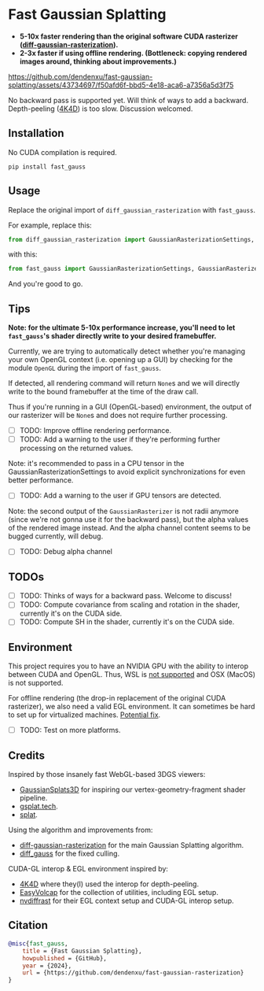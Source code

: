 # Fast Gaussian Splatting

- **5-10x faster rendering than the original software CUDA rasterizer ([diff-gaussian-rasterization](https://github.com/graphdeco-inria/diff-gaussian-rasterization)).**
- **2-3x faster if using offline rendering. (Bottleneck: copying rendered images around, thinking about improvements.)**

https://github.com/dendenxu/fast-gaussian-splatting/assets/43734697/f50afd6f-bbd5-4e18-aca6-a7356a5d3f75

No backward pass is supported yet. 
Will think of ways to add a backward. 
Depth-peeling ([4K4D](https://zju3dv.github.io/4k4d)) is too slow.
Discussion welcomed.

## Installation

No CUDA compilation is required.

```shell
pip install fast_gauss
```

## Usage

Replace the original import of `diff_gaussian_rasterization` with `fast_gauss`.

For example, replace this:

```python
from diff_gaussian_rasterization import GaussianRasterizationSettings, GaussianRasterizer
```

with this:

```python
from fast_gauss import GaussianRasterizationSettings, GaussianRasterizer
```

And you're good to go.

## Tips

**Note: for the ultimate 5-10x performance increase, you'll need to let `fast_gauss`'s shader directly write to your desired framebuffer.**

Currently, we are trying to automatically detect whether you're managing your own OpenGL context (i.e. opening up a GUI) by checking for the module `OpenGL` during the import of `fast_gauss`.

If detected, all rendering command will return `None`s and we will directly write to the bound framebuffer at the time of the draw call.

Thus if you're running in a GUI (OpenGL-based) environment, the output of our rasterizer will be `None`s and does not require further processing.

- [ ] TODO: Improve offline rendering performance.
- [ ] TODO: Add a warning to the user if they're performing further processing on the returned values.

Note: it's recommended to pass in a CPU tensor in the GaussianRasterizationSettings to avoid explicit synchronizations for even better performance.

- [ ] TODO: Add a warning to the user if GPU tensors are detected.

Note: the second output of the `GaussianRasterizer` is not radii anymore (since we're not gonna use it for the backward pass), but the alpha values of the rendered image instead.
And the alpha channel content seems to be bugged currently, will debug.

- [ ] TODO: Debug alpha channel

## TODOs

- [ ] TODO: Thinks of ways for a backward pass. Welcome to discuss!
- [ ] TODO: Compute covariance from scaling and rotation in the shader, currently it's on the CUDA side.
- [ ] TODO: Compute SH in the shader, currently it's on the CUDA side.

## Environment

This project requires you to have an NVIDIA GPU with the ability to interop between CUDA and OpenGL.
Thus, WSL is [not supported](https://docs.nvidia.com/cuda/wsl-user-guide/index.html#features-not-yet-supported) and OSX (MacOS) is not supported.

For offline rendering (the drop-in replacement of the original CUDA rasterizer), we also need a valid EGL environment.
It can sometimes be hard to set up for virtualized machines. [Potential fix](https://github.com/zju3dv/4K4D/issues/27#issuecomment-2026747401).

- [ ] TODO: Test on more platforms.

## Credits

Inspired by those insanely fast WebGL-based 3DGS viewers:

- [GaussianSplats3D](https://github.com/mkkellogg/GaussianSplats3D) for inspiring our vertex-geometry-fragment shader pipeline.
- [gsplat.tech](https://gsplat.tech/).
- [splat](https://github.com/antimatter15/splat).

Using the algorithm and improvements from:

- [diff-gaussian-rasterization](https://github.com/graphdeco-inria/diff-gaussian-rasterization) for the main Gaussian Splatting algorithm.
- [diff_gauss](https://github.com/dendenxu/diff-gaussian-rasterization) for the fixed culling.

CUDA-GL interop & EGL environment inspired by:

- [4K4D](https://zju3dv.github.io/4k4d) where they(I) used the interop for depth-peeling.
- [EasyVolcap](https://github.com/zju3dv/EasyVolcap) for the collection of utilities, including EGL setup.
- [nvdiffrast](https://nvlabs.github.io/nvdiffrast) for their EGL context setup and CUDA-GL interop setup.

## Citation

```bibtex
@misc{fast_gauss,  
    title = {Fast Gaussian Splatting},
    howpublished = {GitHub},  
    year = {2024},
    url = {https://github.com/dendenxu/fast-gaussian-rasterization}
}
```
